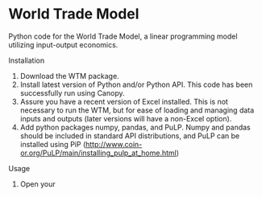 # World Trade Model
Python code for the World Trade Model, a linear programming model utilizing input-output economics.

Installation
1) Download the WTM package.
2) Install latest version of Python and/or Python API.  This code has been successfully run using Canopy.
2) Assure you have a recent version of Excel installed.  This is not necessary to run the WTM, but for ease of loading and managing data inputs and outputs (later versions will have a non-Excel option).
3) Add python packages numpy, pandas, and PuLP.  Numpy and pandas should be included in standard API distributions, and PuLP can be installed using PiP (http://www.coin-or.org/PuLP/main/installing_pulp_at_home.html)

Usage
1) Open your 
